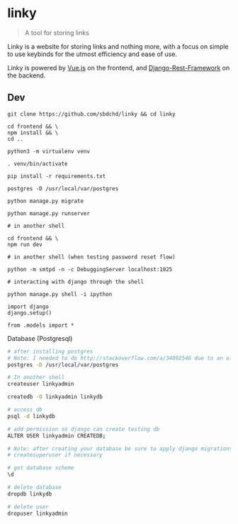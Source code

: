 # linky

> A tool for storing links

Linky is a website for storing links and nothing more, with a focus on simple
to use keybinds for the utmost efficiency and ease of use.

Linky is powered by [Vue.js][1] on the frontend, and [Django-Rest-Framework][2] on the backend.

[1]: https://vuejs.org
[2]: http://www.django-rest-framework.org

## Dev

```
git clone https://github.com/sbdchd/linky && cd linky

cd frontend && \
npm install && \
cd ..

python3 -m virtualenv venv

. venv/bin/activate

pip install -r requirements.txt

postgres -D /usr/local/var/postgres

python manage.py migrate

python manage.py runserver

# in another shell

cd frontend && \
npm run dev

# in another shell (when testing password reset flow)

python -m smtpd -n -c DebuggingServer localhost:1025
```

```
# interacting with django through the shell

python manage.py shell -i ipython

import django
django.setup()

from .models import *
```

Database (Postgresql)

```bash
# after installing postgres
# Note: I needed to do http://stackoverflow.com/a/34092546 due to an old install
postgres -D /usr/local/var/postgres

# In another shell
createuser linkyadmin

createdb -O linkyadmin linkydb

# access db
psql -d linkydb

# add permission so django can create testing db
ALTER USER linkyadmin CREATEDB;

# Note: after creating your database be sure to apply django migrations and
# createsuperuser if necessary

# get database scheme
\d

# delete database
dropdb linkydb

# delete user
dropuser linkyadmin
```
